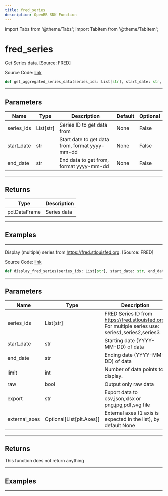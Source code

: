 ```yaml
---
title: fred_series
description: OpenBB SDK Function
---
```


import Tabs from '@theme/Tabs';
import TabItem from '@theme/TabItem';

# fred_series

<Tabs>
<TabItem value="model" label="Model" default>

Get Series data. [Source: FRED]

Source Code: [link](https://github.com/OpenBB-finance/OpenBBTerminal/tree/main/openbb_terminal/economy/fred_model.py#L208)

```python
def get_aggregated_series_data(series_ids: List[str], start_date: str, end_date: str) -> None
```
---

## Parameters

| Name | Type | Description | Default | Optional |
| ---- | ---- | ----------- | ------- | -------- |
| series_ids | List[str] | Series ID to get data from | None | False |
| start_date | str | Start date to get data from, format yyyy-mm-dd | None | False |
| end_date | str | End data to get from, format yyyy-mm-dd | None | False |

---

## Returns

| Type | Description |
| ---- | ----------- |
| pd.DataFrame | Series data |

---

## Examples

---



</TabItem>
<TabItem value="view" label="View">

Display (multiple) series from https://fred.stlouisfed.org. [Source: FRED]

Source Code: [link](https://github.com/OpenBB-finance/OpenBBTerminal/tree/main/openbb_terminal/economy/fred_view.py#L76)

```python
def display_fred_series(series_ids: List[str], start_date: str, end_date: str, limit: int, get_data: bool, raw: bool, export: str, external_axes: Optional[List[matplotlib.axes._axes.Axes]]) -> None
```
---

## Parameters

| Name | Type | Description | Default | Optional |
| ---- | ---- | ----------- | ------- | -------- |
| series_ids | List[str] | FRED Series ID from https://fred.stlouisfed.org. For multiple series use: series1,series2,series3 | None | False |
| start_date | str | Starting date (YYYY-MM-DD) of data | None | False |
| end_date | str | Ending date (YYYY-MM-DD) of data | None | False |
| limit | int | Number of data points to display. | None | False |
| raw | bool | Output only raw data | None | False |
| export | str | Export data to csv,json,xlsx or png,jpg,pdf,svg file | None | False |
| external_axes | Optional[List[plt.Axes]] | External axes (1 axis is expected in the list), by default None | None | True |

---

## Returns

This function does not return anything

---

## Examples

---



</TabItem>
</Tabs>